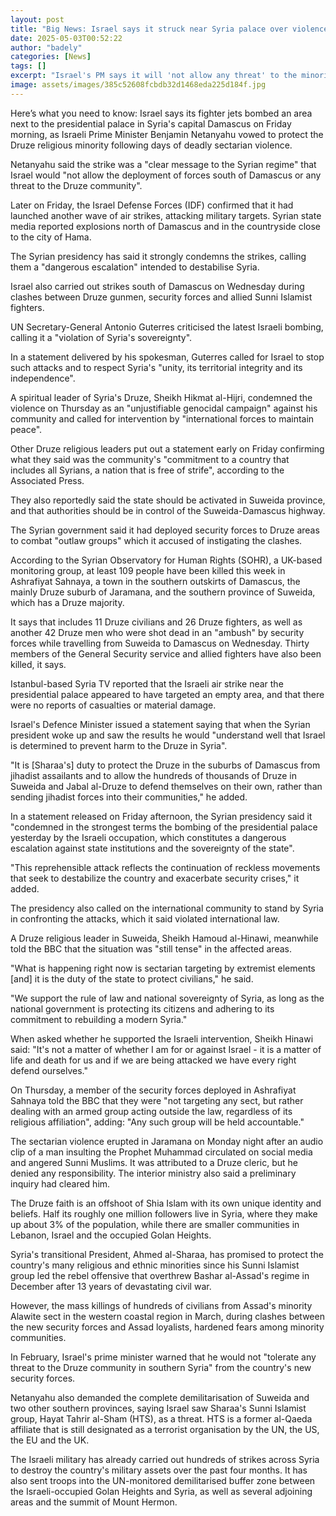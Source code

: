 ```yaml
---
layout: post
title: "Big News: Israel says it struck near Syria palace over violence in Druze areas"
date: 2025-05-03T00:52:22
author: "badely"
categories: [News]
tags: []
excerpt: "Israel's PM says it will 'not allow any threat' to the minority in Syria after sectarian clashes in which dozens were killed."
image: assets/images/385c52608fcbdb32d1468eda225d184f.jpg
---
```


Here’s what you need to know: Israel says its fighter jets bombed an area next to the presidential palace in Syria's capital Damascus on Friday morning, as Israeli Prime Minister Benjamin Netanyahu vowed to protect the Druze religious minority following days of deadly sectarian violence.

Netanyahu said the strike was a "clear message to the Syrian regime" that Israel would "not allow the deployment of forces south of Damascus or any threat to the Druze community".

Later on Friday, the Israel Defense Forces (IDF) confirmed that it had launched another wave of air strikes, attacking military targets. Syrian state media reported explosions north of Damascus and in the countryside close to the city of Hama.

The Syrian presidency has said it strongly condemns the strikes, calling them a "dangerous escalation" intended to destabilise Syria.

Israel also carried out strikes south of Damascus on Wednesday during clashes between Druze gunmen, security forces and allied Sunni Islamist fighters.

UN Secretary-General Antonio Guterres criticised the latest Israeli bombing, calling it a "violation of Syria's sovereignty".

In a statement delivered by his spokesman, Guterres called for Israel to stop such attacks and to respect Syria's "unity, its territorial integrity and its independence".

A spiritual leader of Syria's Druze, Sheikh Hikmat al-Hijri, condemned the violence on Thursday as an "unjustifiable genocidal campaign" against his community and called for intervention by "international forces to maintain peace".

Other Druze religious leaders put out a statement early on Friday confirming what they said was the community's "commitment to a country that includes all Syrians, a nation that is free of strife", according to the Associated Press.

They also reportedly said the state should be activated in Suweida province, and that authorities should be in control of the Suweida-Damascus highway.

The Syrian government said it had deployed security forces to Druze areas to combat "outlaw groups" which it accused of instigating the clashes.

According to the Syrian Observatory for Human Rights (SOHR), a UK-based monitoring group, at least 109 people have been killed this week in Ashrafiyat Sahnaya, a town in the southern outskirts of Damascus, the mainly Druze suburb of Jaramana, and the southern province of Suweida, which has a Druze majority.

It says that includes 11 Druze civilians and 26 Druze fighters, as well as another 42 Druze men who were shot dead in an "ambush" by security forces while travelling from Suweida to Damascus on Wednesday. Thirty members of the General Security service and allied fighters have also been killed, it says.

Istanbul-based Syria TV reported that the Israeli air strike near the presidential palace appeared to have targeted an empty area, and that there were no reports of casualties or material damage.

Israel's Defence Minister issued a statement saying that when the Syrian president woke up and saw the results he would "understand well that Israel is determined to prevent harm to the Druze in Syria".

"It is [Sharaa's] duty to protect the Druze in the suburbs of Damascus from jihadist assailants and to allow the hundreds of thousands of Druze in Suweida and Jabal al-Druze to defend themselves on their own, rather than sending jihadist forces into their communities," he added.

In a statement released on Friday afternoon, the Syrian presidency said it "condemned in the strongest terms the bombing of the presidential palace yesterday by the Israeli occupation, which constitutes a dangerous escalation against state institutions and the sovereignty of the state".

"This reprehensible attack reflects the continuation of reckless movements that seek to destabilize the country and exacerbate security crises," it added.

The presidency also called on the international community to stand by Syria in confronting the attacks, which it said violated international law.

A Druze religious leader in Suweida, Sheikh Hamoud al-Hinawi, meanwhile told the BBC that the situation was "still tense" in the affected areas.

"What is happening right now is sectarian targeting by extremist elements [and] it is the duty of the state to protect civilians," he said.

"We support the rule of law and national sovereignty of Syria, as long as the national government is protecting its citizens and adhering to its commitment to rebuilding a modern Syria."

When asked whether he supported the Israeli intervention, Sheikh Hinawi said: "It's not a matter of whether I am for or against Israel - it is a matter of life and death for us and if we are being attacked we have every right defend ourselves."

On Thursday, a member of the security forces deployed in Ashrafiyat Sahnaya told the BBC that they were "not targeting any sect, but rather dealing with an armed group acting outside the law, regardless of its religious affiliation", adding: "Any such group will be held accountable."

The sectarian violence erupted in Jaramana on Monday night after an audio clip of a man insulting the Prophet Muhammad circulated on social media and angered Sunni Muslims. It was attributed to a Druze cleric, but he denied any responsibility. The interior ministry also said a preliminary inquiry had cleared him.

The Druze faith is an offshoot of Shia Islam with its own unique identity and beliefs. Half its roughly one million followers live in Syria, where they make up about 3% of the population, while there are smaller communities in Lebanon, Israel and the occupied Golan Heights.

Syria's transitional President, Ahmed al-Sharaa, has promised to protect the country's many religious and ethnic minorities since his Sunni Islamist group led the rebel offensive that overthrew Bashar al-Assad's regime in December after 13 years of devastating civil war.

However, the mass killings of hundreds of civilians from Assad's minority Alawite sect in the western coastal region in March, during clashes between the new security forces and Assad loyalists, hardened fears among minority communities.

In February, Israel's prime minister warned that he would not "tolerate any threat to the Druze community in southern Syria" from the country's new security forces.

Netanyahu also demanded the complete demilitarisation of Suweida and two other southern provinces, saying Israel saw Sharaa's Sunni Islamist group, Hayat Tahrir al-Sham (HTS), as a threat. HTS is a former al-Qaeda affiliate that is still designated as a terrorist organisation by the UN, the US, the EU and the UK.

The Israeli military has already carried out hundreds of strikes across Syria to destroy the country's military assets over the past four months. It has also sent troops into the UN-monitored demilitarised buffer zone between the Israeli-occupied Golan Heights and Syria, as well as several adjoining areas and the summit of Mount Hermon.

